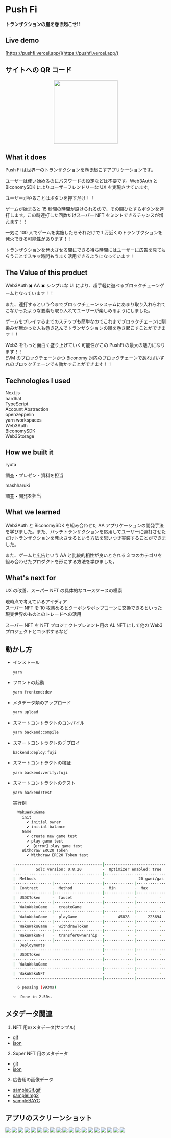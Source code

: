 # Push Fi

<strong>トランザクションの嵐を巻き起こせ!!</strong>

## Live demo

[https://pushfi.vercel.app/](https://pushfi.vercel.app/)

## サイトへの QR コード

<div align="center">
  <img width="200px" src="./pkgs/docs/img/QR_code.png" /> 
</div>

## What it does

Push Fi は世界一のトランザクションを巻き起こすアプリケーションです。

ユーザーは使い始めるのにパスワードの設定などは不要です。Web3Auth と BiconomySDK によりユーザーフレンドリーな UX を実現させています。

ユーザーがやることはボタンを押すだけ！！

ゲームが始まると 15 秒間の時間が設けられるので、その間ひたすらボタンを連打します。この時連打した回数だけスーパー NFT をミントできるチャンスが増えます！！

一気に 100 人でゲームを実施したらそれだけで 1 万近くのトランザクションを発火できる可能性があります！！

トランザクションを発火させる間にできる待ち時間にはユーザーに広告を見てもらうことでスキマ時間もうまく活用できるようになっています！

## The Value of this product

Web3Auth ✖️ AA ✖️ シンプルな UI により、超手軽に遊べるブロックチェーンゲームとなっています！！

また、連打するという今までブロックチェーンシステムにあまり取り入れられてこなかったような要素も取り入れてユーザーが楽しめるようにしました。

ゲームをプレイするまでのステップも簡単なのでこれまでブロックチェーンに馴染みが無かった人も巻き込んでトランザクションの嵐を巻き起こすことができます！！

Web3 をもっと面白く盛り上げていく可能性がこの PushFi の最大の魅力になります！！  
EVM のブロックチェーンかつ Biconomy 対応のブロックチェーンであればいずれのブロックチェーンでも動かすことができます！！

## Technologies I used

Next.js  
hardhat  
TypeScript  
Account Abstraction  
openzeppelin  
yarn workspaces  
Web3Auth  
BiconomySDK  
Web3Storage

## How we built it

ryuta

調査・プレゼン・資料を担当

mashharuki

調査・開発を担当

## What we learned

Web3Auth と BiconomySDK を組み合わせた AA アプリケーションの開発手法を学びました。また、バッチトランザクションを応用してユーザーに連打させただけトランザクションを発火させるという方法を思いつき実装することができました。

また、ゲームと広告という AA と比較的相性が良いとされる 3 つのカテゴリを組み合わせたプロダクトを形にする方法を学びました。

## What's next for

UX の改善、スーパー NFT の具体的なユースケースの模索

現時点で考えているアイディア  
スーパー NFT を 10 枚集めるとクーポンやポップコーンに交換できるといった現実世界のものとのトレードへの活用

スーパー NFT を NFT プロジェクトプレミント用の AL NFT にして他の Web3 プロジェクトとコラボするなど

## 動かし方

- インストール

  ```bash
  yarn
  ```

- フロントの起動

  ```bash
  yarn frontend:dev
  ```

- メタデータ類のアップロード

  ```bash
  yarn upload
  ```

- スマートコントラクトのコンパイル

  ```bash
  yarn backend:compile
  ```

- スマートコントラクトのデプロイ

  ```bash
  backend:deploy:fuji
  ```

- スマートコントラクトの検証

  ```bash
  yarn backend:verify:fuji
  ```

- スマートコントラクトのテスト

  ```bash
  yarn backend:test
  ```

  実行例

  ```bash
    WakuWakuGame
      init
        ✔ initial owner
        ✔ initial balance
      Game
        ✔ create new game test
        ✔ play game test
        ✔ 【error】play game test
      Withdraw ERC20 Token
        ✔ Withdraw ERC20 Token test

  ·--------------------------------------|---------------------------|-------------|-----------------------------·
  |         Solc version: 0.8.20         ·  Optimizer enabled: true  ·  Runs: 200  ·  Block limit: 30000000 gas  │
  ·······································|···························|·············|······························
  |  Methods                             ·               20 gwei/gas               ·      281965.90 jpy/eth      │
  ·················|·····················|·············|·············|·············|···············|··············
  |  Contract      ·  Method             ·  Min        ·  Max        ·  Avg        ·  # calls      ·  jpy (avg)  │
  ·················|·····················|·············|·············|·············|···············|··············
  |  USDCToken     ·  faucet             ·          -  ·          -  ·      51295  ·            1  ·     289.27  │
  ·················|·····················|·············|·············|·············|···············|··············
  |  WakuWakuGame  ·  createGame         ·          -  ·          -  ·     169644  ·            4  ·     956.68  │
  ·················|·····················|·············|·············|·············|···············|··············
  |  WakuWakuGame  ·  playGame           ·      45828  ·     223694  ·      72751  ·           30  ·     410.27  │
  ·················|·····················|·············|·············|·············|···············|··············
  |  WakuWakuGame  ·  withdrawToken      ·          -  ·          -  ·      60157  ·            1  ·     339.24  │
  ·················|·····················|·············|·············|·············|···············|··············
  |  WakuWakuNFT   ·  transferOwnership  ·          -  ·          -  ·      28656  ·            1  ·     161.60  │
  ·················|·····················|·············|·············|·············|···············|··············
  |  Deployments                         ·                                         ·  % of limit   ·             │
  ·······································|·············|·············|·············|···············|··············
  |  USDCToken                           ·          -  ·          -  ·     574326  ·        1.9 %  ·    3238.81  │
  ·······································|·············|·············|·············|···············|··············
  |  WakuWakuGame                        ·          -  ·          -  ·    1391513  ·        4.6 %  ·    7847.18  │
  ·······································|·············|·············|·············|···············|··············
  |  WakuWakuNFT                         ·          -  ·          -  ·    1598797  ·        5.3 %  ·    9016.12  │
  ·--------------------------------------|-------------|-------------|-------------|---------------|-------------·

    6 passing (993ms)

  ✨  Done in 2.50s.
  ```

## メタデータ関連

1. NFT 用のメタデータ(サンプル)

- [gif](https://bafybeigmzj3hktgmjpbsl6akvlmucgrwedvajhp4ehjhtvuwdoexjy2hci.ipfs.dweb.link/img/nftImg.gif)
- [json](https://bafybeihd5jasbp6spqqapd6jzy7zfosiukwqbx4capmhayjt3yxagudwma.ipfs.dweb.link/json/metadata)

2. Super NFT 用のメタデータ

- [git](https://bafkreigk4b5bdrl6i7aleiolfhngc3b5cgl3altssjzqt3qoc2b26ibzcm.ipfs.w3s.link/)
- [json](https://bafkreib4c2d7kp4xspm42cxw32m4ilvbzuj4prbimwejkvjammpqo2mqym.ipfs.w3s.link/)

3. 広告用の画像データ

- [sampleGif.gif](https://bafybeigmzj3hktgmjpbsl6akvlmucgrwedvajhp4ehjhtvuwdoexjy2hci.ipfs.dweb.link/gif/sampleGif.gif)
- [sampleImg2](https://bafkreihnwh275aqcc6sjo2f37yaphhh2rp44tsmdrsv25k72iiozybzluy.ipfs.w3s.link/)
- [sampleBAYC](https://bafkreie4o7bbfitr4vmuckphvmf7n3aettzb57necosjf3oo5e5syhcfgq.ipfs.w3s.link/)

## アプリのスクリーンショット

![](./pkgs/docs/img/mock.png)
![](./pkgs/docs/img/mock2.png)
![](./pkgs/docs/img/mock3.png)
![](./pkgs/docs/img/mock4.png)
![](./pkgs/docs/img/mock5.png)
![](./pkgs/docs/img/mock6.png)
![](./pkgs/docs/img/mock7.png)
![](./pkgs/docs/img/mock8.png)
![](./pkgs/docs/img/mock9.png)
![](./pkgs/docs/img/mock10.png)
![](./pkgs/docs/img/mock11.png)
![](./pkgs/docs/img/mock12.png)
![](./pkgs/docs/img/mock13.png)
![](./pkgs/docs/img/mock14.png)
![](./pkgs/docs/img/mock15.png)
![](./pkgs/docs/img/mock16.png)
![](./pkgs/docs/img/mock17.png)
![](./pkgs/docs/img/mock18.png)
![](./pkgs/docs/img/mock19.png)
